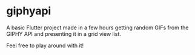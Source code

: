 # giphyapi

A basic Flutter project made in a few hours getting random GIFs from the GIPHY API and presenting it in a grid view list. 

Feel free to play around with it!
